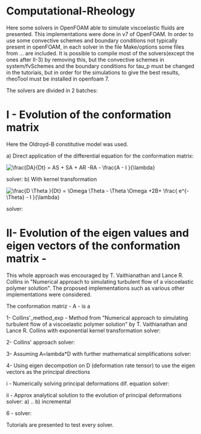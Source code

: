 # Computational-Rheology

Here some solvers in OpenFOAM able to simulate viscoelastic fluids are presented. This implementations were done in v7 of OpenFOAM. In order to use some convective schemes and boundary conditions not typically present in openFOAM, in each solver in the file Make/options some files from ... are included. 
It is possible to compile most of the solvers(except the ones after II-3) by removing this, but the convective schemes in system/fvSchemes and the boundary conditions for tau_p must be changed in the tutoriais, but in order for the simulations to give the best results, rheoTool must be installed in openfoam 7. 

The solvers are divided in 2 batches:

# I - Evolution of the conformation matrix 
Here the Oldroyd-B constitutive model was used. 

a) Direct application of the differential equation for the conformation matrix:

<img src="https://latex.codecogs.com/svg.image?&space;\frac{DA}{Dt}&space;=&space;AS&space;&plus;&space;SA&space;&plus;&space;AR&space;-RA&space;-&space;\frac{A&space;-&space;I&space;}{\lambda}&space;" title=" \frac{DA}{Dt} = AS + SA + AR -RA - \frac{A - I }{\lambda} " />

solver: 
b) With kernel transformation

<img src="https://latex.codecogs.com/svg.image?&space;\frac{D&space;\Theta&space;}{Dt}&space;=&space;\Omega&space;&space;\Theta&space;-&space;\Theta&space;&space;\Omega&space;&plus;2B&plus;&space;\frac{&space;e^{-\Theta}&space;-&space;I&space;&space;}{\lambda}&space;" title=" \frac{D \Theta }{Dt} = \Omega \Theta - \Theta \Omega +2B+ \frac{ e^{-\Theta} - I }{\lambda} " />

solver:

# II- Evolution of the eigen values and eigen vectors of the conformation matrix - 
This whole approach was encouraged by T. Vaithianathan and Lance R. Collins in "Numerical approach to simulating turbulent flow of a viscoelastic polymer solution". The proposed implementations such as various other implementations were considered. 

The conformation matriz - A - is a 

1- Collins'_method_exp - Method from "Numerical approach to simulating turbulent flow of a viscoelastic polymer solution" by T. Vaithianathan and Lance R. Collins with exponential kernel transformation
solver:

2- Collins' approach
solver:

3- Assuming A=lambda*D with further mathematical simplifications
solver:

4- Using eigen decompotion on D (deformation rate tensor) to use the eigen vectors as the principal directions

  i - Numerically solving principal deformations dif. equation
   solver:
  
  ii - Approx analytical solution to the evolution of principal deformations
  solver:
    a)  ..
    b) incremental

6 - 
solver:

Tutorials are presented to test every solver. 
